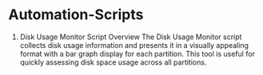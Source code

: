 # Automation-Scripts

1. Disk Usage Monitor Script
Overview
The Disk Usage Monitor script collects disk usage information and presents it in a visually appealing format with a bar graph display for each partition. This tool is useful for quickly assessing disk space usage across all partitions.
